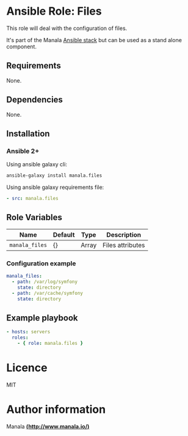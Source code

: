 # Ansible Role: Files

This role will deal with the configuration of files.

It's part of the Manala <a href="http://www.manala.io" target="_blank">Ansible stack</a> but can be used as a stand alone component.

## Requirements

None.

## Dependencies

None.

## Installation

### Ansible 2+

Using ansible galaxy cli:

```bash
ansible-galaxy install manala.files
```

Using ansible galaxy requirements file:

```yaml
- src: manala.files
```

## Role Variables

| Name           | Default | Type  | Description      |
| -------------- | ------- | ----  | ---------------- |
| `manala_files` | {}      | Array | Files attributes |

### Configuration example

```yaml
manala_files:
  - path: /var/log/symfony
    state: directory
  - path: /var/cache/symfony
    state: directory
```

## Example playbook

```yaml
- hosts: servers
  roles:
    - { role: manala.files }
```

# Licence

MIT

# Author information

Manala [**(http://www.manala.io/)**](http://www.manala.io)
